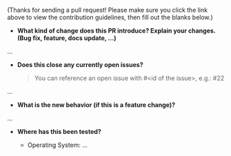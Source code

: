 (Thanks for sending a pull request! Please make sure you click the link above to view the contribution guidelines, then fill out the blanks below.)

- **What kind of change does this PR introduce? Explain your changes. (Bug fix, feature, docs update, ...)**

…

- **Does this close any currently open issues?**
  > You can reference an open issue with #\<id of the issue\>, e.g.: #22

…

- **What is the new behavior (if this is a feature change)?**

…

- **Where has this been tested?**

  - Operating System: …
